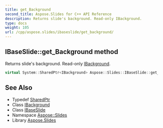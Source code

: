 ```yaml
---
title: get_Background
second_title: Aspose.Slides for C++ API Reference
description: Returns slide's background. Read-only IBackground.
type: docs
weight: 105
url: /cpp/aspose.slides/ibaseslide/get_background/
---
```

## IBaseSlide::get_Background method


Returns slide's background. Read-only [IBackground](../../ibackground/).

```cpp
virtual System::SharedPtr<IBackground> Aspose::Slides::IBaseSlide::get_Background()=0
```

## See Also

* Typedef [SharedPtr](../../../system/sharedptr/)
* Class [IBackground](../../ibackground/)
* Class [IBaseSlide](../)
* Namespace [Aspose::Slides](../../)
* Library [Aspose.Slides](../../../)
